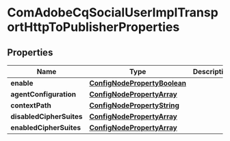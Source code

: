 

# ComAdobeCqSocialUserImplTransportHttpToPublisherProperties

## Properties

Name | Type | Description | Notes
------------ | ------------- | ------------- | -------------
**enable** | [**ConfigNodePropertyBoolean**](ConfigNodePropertyBoolean.md) |  |  [optional]
**agentConfiguration** | [**ConfigNodePropertyArray**](ConfigNodePropertyArray.md) |  |  [optional]
**contextPath** | [**ConfigNodePropertyString**](ConfigNodePropertyString.md) |  |  [optional]
**disabledCipherSuites** | [**ConfigNodePropertyArray**](ConfigNodePropertyArray.md) |  |  [optional]
**enabledCipherSuites** | [**ConfigNodePropertyArray**](ConfigNodePropertyArray.md) |  |  [optional]



